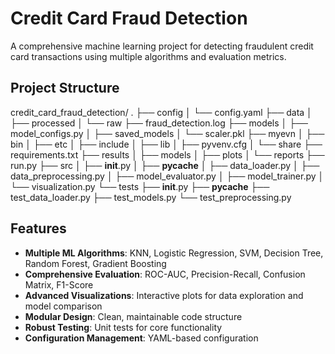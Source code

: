 # Credit Card Fraud Detection

A comprehensive machine learning project for detecting fraudulent credit card transactions using multiple algorithms and evaluation metrics.

## Project Structure
credit_card_fraud_detection/
.
├── config
│   └── config.yaml
├── data
│   ├── processed
│   └── raw
├── fraud_detection.log
├── models
│   ├── model_configs.py
│   ├── saved_models
│   └── scaler.pkl
├── myevn
│   ├── bin
│   ├── etc
│   ├── include
│   ├── lib
│   ├── pyvenv.cfg
│   └── share
├── requirements.txt
├── results
│   ├── models
│   ├── plots
│   └── reports
├── run.py
├── src
│   ├── __init__.py
│   ├── __pycache__
│   ├── data_loader.py
│   ├── data_preprocessing.py
│   ├── model_evaluator.py
│   ├── model_trainer.py
│   └── visualization.py
└── tests
    ├── __init__.py
    ├── __pycache__
    ├── test_data_loader.py
    ├── test_models.py
    └── test_preprocessing.py

## Features

- **Multiple ML Algorithms**: KNN, Logistic Regression, SVM, Decision Tree, Random Forest, Gradient Boosting
- **Comprehensive Evaluation**: ROC-AUC, Precision-Recall, Confusion Matrix, F1-Score
- **Advanced Visualizations**: Interactive plots for data exploration and model comparison
- **Modular Design**: Clean, maintainable code structure
- **Robust Testing**: Unit tests for core functionality
- **Configuration Management**: YAML-based configuration
